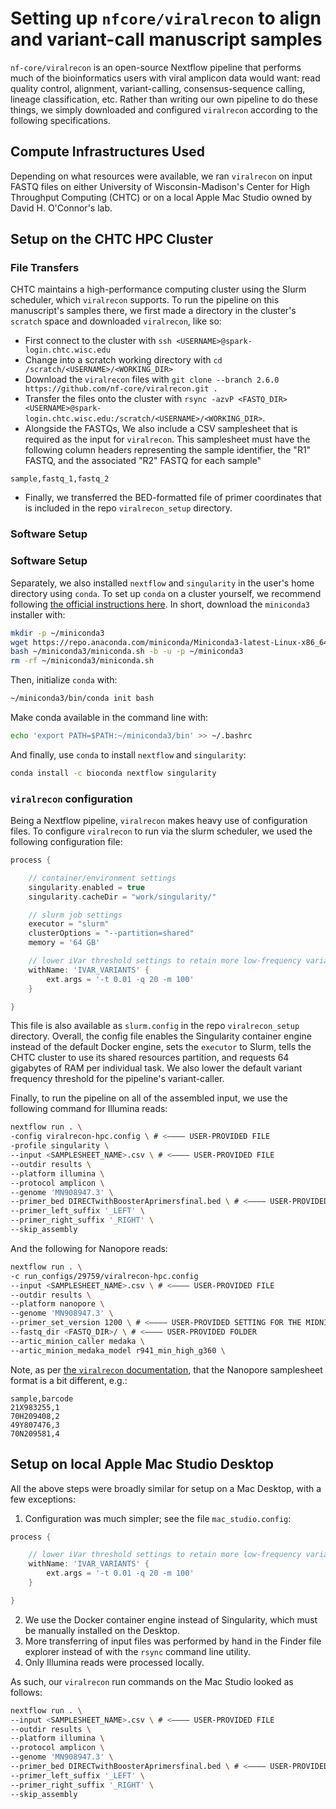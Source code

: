 # Setting up `nfcore/viralrecon` to align and variant-call manuscript samples

`nf-core/viralrecon` is an open-source Nextflow pipeline that performs much of the bioinformatics users with viral amplicon data would want: read quality control, alignment, variant-calling, consensus-sequence calling, lineage classification, etc. Rather than writing our own pipeline to do these things, we simply downloaded and configured `viralrecon` according to the following specifications.

## Compute Infrastructures Used

Depending on what resources were available, we ran `viralrecon` on input FASTQ files on either University of Wisconsin-Madison's Center for High Throughput Computing (CHTC) or on a local Apple Mac Studio owned by David H. O'Connor's lab.

## Setup on the CHTC HPC Cluster

### File Transfers

CHTC maintains a high-performance computing cluster using the Slurm scheduler, which `viralrecon` supports. To run the pipeline on this manuscript's samples there, we first made a directory in the cluster's `scratch` space and downloaded `viralrecon`, like so:

-   First connect to the cluster with `ssh <USERNAME>@spark-login.chtc.wisc.edu`
-   Change into a scratch working directory with `cd /scratch/<USERNAME>/<WORKING_DIR>`
-   Download the `viralrecon` files with `git clone --branch 2.6.0 https://github.com/nf-core/viralrecon.git .`
-   Transfer the files onto the cluster with `rsync -azvP <FASTQ_DIR> <USERNAME>@spark-login.chtc.wisc.edu:/scratch/<USERNAME>/<WORKING_DIR>`.
-   Alongside the FASTQs, We also include a CSV samplesheet that is required as the input for `viralrecon`. This samplesheet must have the following column headers representing the sample identifier, the "R1" FASTQ, and the associated "R2" FASTQ for each sample"

```csv
sample,fastq_1,fastq_2
```

-   Finally, we transferred the BED-formatted file of primer coordinates that is included in the repo `viralrecon_setup` directory.

### Software Setup

### Software Setup

Separately, we also installed `nextflow` and `singularity` in the user's home directory using `conda`. To set up `conda` on a cluster yourself, we recommend following [the official instructions here](https://docs.anaconda.com/miniconda/#quick-command-line-install). In short, download the `miniconda3` installer with:

```bash
mkdir -p ~/miniconda3
wget https://repo.anaconda.com/miniconda/Miniconda3-latest-Linux-x86_64.sh -O ~/miniconda3/miniconda.sh
bash ~/miniconda3/miniconda.sh -b -u -p ~/miniconda3
rm -rf ~/miniconda3/miniconda.sh
```

Then, initialize `conda` with:

```bash
~/miniconda3/bin/conda init bash
```

Make conda available in the command line with:

```bash
echo 'export PATH=$PATH:~/miniconda3/bin' >> ~/.bashrc
```

And finally, use `conda` to install `nextflow` and `singularity`:

```bash
conda install -c bioconda nextflow singularity
```

### `viralrecon` configuration

Being a Nextflow pipeline, `viralrecon` makes heavy use of configuration files. To configure `viralrecon` to run via the slurm scheduler, we used the following configuration file:

```groovy
process {

	// container/environment settings
	singularity.enabled = true
	singularity.cacheDir = "work/singularity/"

	// slurm job settings
	executor = "slurm"
	clusterOptions = "--partition=shared"
	memory = '64 GB'

	// lower iVar threshold settings to retain more low-frequency variants
	withName: 'IVAR_VARIANTS' {
		ext.args = '-t 0.01 -q 20 -m 100'
	}

}
```

This file is also available as `slurm.config` in the repo `viralrecon_setup` directory. Overall, the config file enables the Singularity container engine instead of the default Docker engine, sets the `executor` to Slurm, tells the CHTC cluster to use its shared resources partition, and requests 64 gigabytes of RAM per individual task. We also lower the default variant frequency threshold for the pipeline's variant-caller.

Finally, to run the pipeline on all of the assembled input, we use the following command for Illumina reads:

```bash
nextflow run . \
-config viralrecon-hpc.config \ # <———— USER-PROVIDED FILE
-profile singularity \
--input <SAMPLESHEET_NAME>.csv \ # <———— USER-PROVIDED FILE
--outdir results \
--platform illumina \
--protocol amplicon \
--genome 'MN908947.3' \
--primer_bed DIRECTwithBoosterAprimersfinal.bed \ # <———— USER-PROVIDED FILE
--primer_left_suffix '_LEFT' \
--primer_right_suffix '_RIGHT' \
--skip_assembly
```

And the following for Nanopore reads:

```bash
nextflow run . \
-c run_configs/29759/viralrecon-hpc.config
--input <SAMPLESHEET_NAME>.csv \ # <———— USER-PROVIDED FILE
--outdir results \
--platform nanopore \
--genome 'MN908947.3' \
--primer_set_version 1200 \ # <———— USER-PROVIDED SETTING FOR THE MIDNIGHT PRIMER SET
--fastq_dir <FASTQ_DIR>/ \ # <———— USER-PROVIDED FOLDER
--artic_minion_caller medaka \
--artic_minion_medaka_model r941_min_high_g360 \
```

Note, as per [the `viralrecon` documentation](https://nf-co.re/viralrecon/2.6.0/docs/usage/#samplesheet-format), that the Nanopore samplesheet format is a bit different, e.g.:

```csv
sample,barcode
21X983255,1
70H209408,2
49Y807476,3
70N209581,4
```

## Setup on local Apple Mac Studio Desktop

All the above steps were broadly similar for setup on a Mac Desktop, with a few exceptions:

1. Configuration was much simpler; see the file `mac_studio.config`:

```groovy
process {

	// lower iVar threshold settings to retain more low-frequency variants
	withName: 'IVAR_VARIANTS' {
		ext.args = '-t 0.01 -q 20 -m 100'
	}

}
```

2. We use the Docker container engine instead of Singularity, which must be manually installed on the Desktop.
3. More transferring of input files was performed by hand in the Finder file explorer instead of with the `rsync` command line utility.
4. Only Illumina reads were processed locally.

As such, our `viralrecon` run commands on the Mac Studio looked as follows:

```bash
nextflow run . \
--input <SAMPLESHEET_NAME>.csv \ # <———— USER-PROVIDED FILE
--outdir results \
--platform illumina \
--protocol amplicon \
--genome 'MN908947.3' \
--primer_bed DIRECTwithBoosterAprimersfinal.bed \ # <———— USER-PROVIDED FILE
--primer_left_suffix '_LEFT' \
--primer_right_suffix '_RIGHT' \
--skip_assembly
```
